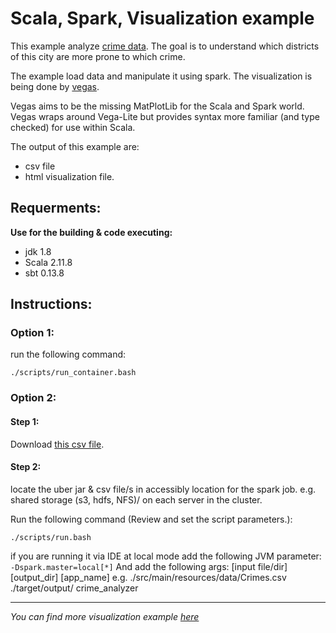 # Scala, Spark, Visualization example

This example analyze [crime data](https://athena-dev-task.s3-eu-west-1.amazonaws.com/Crimes.csv "crime data"). The goal is to understand which districts of this city are more prone to which crime.

The example load data and manipulate it using spark. The visualization is being done by [vegas](https://github.com/vegas-viz/Vegas "vegas").

Vegas aims to be the missing MatPlotLib for the Scala and Spark world. Vegas wraps around Vega-Lite but provides syntax more familiar (and type checked) for use within Scala.

The output of this example are:
* csv file
* html visualization file.

## Requerments:

**Use for the building & code executing:**

- jdk 1.8
- Scala 2.11.8
- sbt 0.13.8

## Instructions:
### Option 1:
run the following command:
```
./scripts/run_container.bash
```

### Option 2:

#### Step 1:
Download [this csv file](https://athena-dev-task.s3-eu-west-1.amazonaws.com/Crimes.csv "this csv file").

#### Step 2:

locate the uber jar & csv file/s in accessibly location for the spark job.
 e.g. shared storage (s3, hdfs, NFS)/ on each server in the cluster.


Run the following command (Review and set the script parameters.):

```
./scripts/run.bash
```


if you are running it via IDE at local mode add the following JVM parameter:
`-Dspark.master=local[*]`
And add the following args: [input file/dir] [output_dir] [app_name]
e.g. ./src/main/resources/data/Crimes.csv ./target/output/ crime_analyzer



------------


*You can find more visualization example [here](https://vega.github.io/vega-lite/examples/ "here")*


